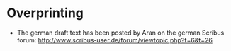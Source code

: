 # Overprinting

- The german draft text has been posted by Aran on the german Scribus forum: <http://www.scribus-user.de/forum/viewtopic.php?f=6&t=26>
